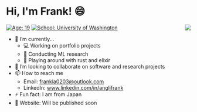 # Hi, I'm Frank! 😄

<a href="https://www.github.com/frangkli">
<img align="right" src="https://github-readme-stats.vercel.app/api/top-langs/?username=frangkli&theme=merko&hide=vim%20snippet" />
</a>

[![Age: 19](https://img.shields.io/badge/Age-19-blue?style=for-the-badge)](https://en.wikipedia.org/wiki/February_3)
[![School: University of Washington](https://img.shields.io/badge/School-University%20of%20Washington-purple?style=for-the-badge)](https://uw.edu)

- 🔭 I’m currently...
  - 💻 Working on portfolio projects
  - 📄 Conducting ML research
  - 🦀 Playing around with rust and elixir
- 👀 I’m looking to collaborate on software and research projects
- 📫 How to reach me
  - Email: frankla0203@outlook.com
  - LinkedIn: www.linkedin.com/in/anglifrank
- ⚡ Fun fact: I am from Japan
- 🔗 Website: Will be published soon

<!--
## Technologies
|<img src="https://cdn.worldvectorlogo.com/logos/python-5.svg" alt="Python Logo" width="50" height="50"/> <hr> <img src="https://cdn.worldvectorlogo.com/logos/java-4.svg" alt="Java Logo" width="50" height="50"/>| <img src="https://cdn.worldvectorlogo.com/logos/c-1.svg" alt="C Logo" width="50" height="50"/> <hr> <img src="https://cdn.worldvectorlogo.com/logos/c.svg" alt="C++ Logo" width="50" height="50"/> |<img src="https://cdn.worldvectorlogo.com/logos/mysql-6.svg" alt="MySQL Logo" width="50" height="50"/> <hr> <img src="https://miro.medium.com/max/2400/1*8AaAYxLb-VOgGUW8V8JXQA.png" alt="PyTorch Logo" width="50" height="50"/> | <img src="https://cdn.worldvectorlogo.com/logos/react-2.svg" alt="React Logo" width="50" height="50"/> <hr> <img src="https://cdn.worldvectorlogo.com/logos/git-icon.svg" alt="Git Logo" width="50" height="50"/> |<img src="https://cdn.worldvectorlogo.com/logos/linux-tux.svg" alt="Linux Logo" width="50" height="50"/> <hr> <img src="https://cdn.worldvectorlogo.com/logos/mongodb-icon-1.svg" alt="MongoDB Logo" width="50" height="50"/> |<img src="https://cdn.worldvectorlogo.com/logos/logo-javascript.svg" alt="JavaScript Logo" width="50" height="50"/> <hr> <img src="https://cdn.worldvectorlogo.com/logos/typescript.svg" alt="Typescript Logo" width="50" height="50"/> | [![Languages](https://github-readme-stats-sigma-five.vercel.app/api/top-langs/?username=frangkli&theme=ayu-mirage&layout=compact&langs_count=8&hide=vim%20snippet)](https://github.com/frangkli) |
|:---:|:---:|:---:|:---:|:---:|:---:|:---:|

## Trophies

[![trophy](https://github-profile-trophy.vercel.app/?username=frangkli&theme=discord&row=1)](https://github.com/ryo-ma/github-profile-trophy)
-->
